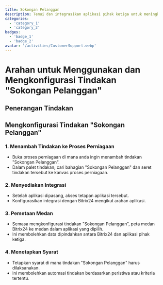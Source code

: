 ```yaml
---
title: Sokongan Pelanggan
description: Temui dan integrasikan aplikasi pihak ketiga untuk meningkatkan perniagaan anda.
categories: 
  - 'category_1'
  - 'category_2'
badges: 
  - 'badge_1'
  - 'badge_2'
avatar: '/activities/CustomerSupport.webp'
---
```

# Arahan untuk Menggunakan dan Mengkonfigurasi Tindakan "Sokongan Pelanggan"

## Penerangan Tindakan

## **Mengkonfigurasi Tindakan "Sokongan Pelanggan"**

### 1. Menambah Tindakan ke Proses Perniagaan
- Buka proses perniagaan di mana anda ingin menambah tindakan "Sokongan Pelanggan".
- Dalam palet tindakan, cari bahagian "Sokongan Pelanggan" dan seret tindakan tersebut ke kanvas proses perniagaan.

### 2. Menyediakan Integrasi
- Setelah aplikasi dipasang, akses tetapan aplikasi tersebut.
- Konfigurasikan integrasi dengan Bitrix24 mengikut arahan aplikasi.

### 3. Pemetaan Medan
- Semasa mengkonfigurasi tindakan "Sokongan Pelanggan", peta medan Bitrix24 ke medan dalam aplikasi yang dipilih.
- Ini membolehkan data dipindahkan antara Bitrix24 dan aplikasi pihak ketiga.

### 4. Menetapkan Syarat
- Tetapkan syarat di mana tindakan "Sokongan Pelanggan" harus dilaksanakan.
- Ini membolehkan automasi tindakan berdasarkan peristiwa atau kriteria tertentu.